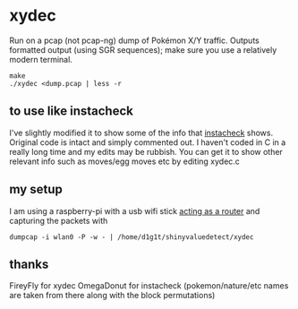 
 xydec
=======

  Run on a pcap (not pcap-ng) dump of Pokémon X/Y traffic.  Outputs formatted
  output (using SGR sequences); make sure you use a relatively modern terminal.

    make
    ./xydec <dump.pcap | less -r


 to use like instacheck
-----
I've slightly modified it to show some of the info that [instacheck](http://www.smogon.com/forums/threads/instacheck-hotspot-a-fast-pok%C3%A9mon-checker-for-xy.3492531/) shows. Original code is intact and simply commented out.
I haven't coded in C in a really long time and my edits may be rubbish.
You can get it to show other relevant info such as moves/egg moves etc by editing xydec.c

 my setup
-----
I am using a raspberry-pi with a usb wifi stick [acting as a router](http://elinux.org/RPI-Wireless-Hotspot) and capturing the packets with

    dumpcap -i wlan0 -P -w - | /home/d1g1t/shinyvaluedetect/xydec

 thanks
-----
FireyFly for xydec
OmegaDonut for instacheck (pokemon/nature/etc names are taken from there along with the block permutations)
